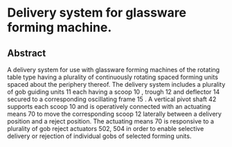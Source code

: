# Delivery system for glassware forming machine.

## Abstract
A delivery system for use with glassware forming machines of the rotating table type having a plurality of continuously rotating spaced forming units spaced about the periphery thereof. The delivery system includes a plurality of gob guiding units 11 each having a scoop 10 , trough 12 and deflector 14 secured to a corresponding oscillating frame 15 . A vertical pivot shaft 42 supports each scoop 10 and is operatively connected with an actuating means 70 to move the corresponding scoop 12 laterally between a delivery position and a reject position. The actuating means 70 is responsive to a plurality of gob reject actuators 502, 504 in order to enable selective delivery or rejection of individual gobs of selected forming units.
